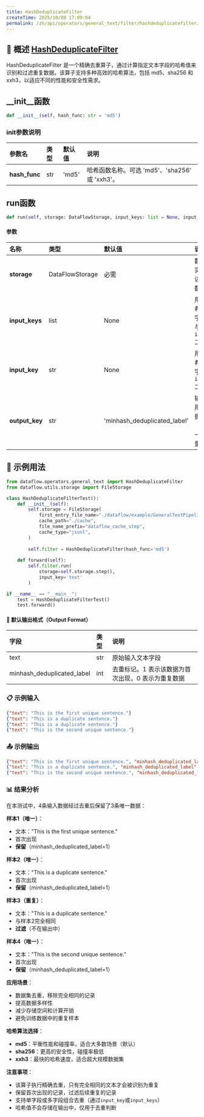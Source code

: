 ```yaml
---
title: HashDeduplicateFilter
createTime: 2025/10/09 17:09:04
permalink: /zh/api/operators/general_text/filter/hashdeduplicatefilter/
---
```


## 📘 概述 [HashDeduplicateFilter](https://github.com/OpenDCAI/DataFlow/blob/main/dataflow/operators/filter/hash_deduplicate_filter.py)
HashDeduplicateFilter 是一个精确去重算子，通过计算指定文本字段的哈希值来识别和过滤重复数据。该算子支持多种高效的哈希算法，包括 md5、sha256 和 xxh3，以适应不同的性能和安全性需求。

## __init__函数
```python
def __init__(self, hash_func: str = 'md5')
```
### init参数说明
| 参数名 | 类型 | 默认值 | 说明 |
| :---------- | :---- | :------ | :------------------------------------------------ |
| **hash_func** | str | 'md5' | 哈希函数名称。可选 'md5'、'sha256' 或 'xxh3'。 |

## run函数
```python
def run(self, storage: DataFlowStorage, input_keys: list = None, input_key: str = None, output_key: str = 'minhash_deduplicated_label')
```
#### 参数
| 名称 | 类型 | 默认值 | 说明 |
| :----------- | :---------------- | :-------------------------------| :----------------------------------------------- |
| **storage** | DataFlowStorage | 必需 | 数据流存储实例，负责读取与写入数据。 |
| **input_keys** | list | None | 用于计算哈希值的多个字段列表。与 `input_key` 二选一。 |
| **input_key** | str | None | 用于计算哈希值的单个字段名。与 `input_keys` 二选一。 |
| **output_key** | str | 'minhash_deduplicated_label' | 输出列名，用于标记数据是否重复（1表示唯一，0表示重复）。 |

## 🧠 示例用法

```python
from dataflow.operators.general_text import HashDeduplicateFilter
from dataflow.utils.storage import FileStorage

class HashDeduplicateFilterTest():
    def __init__(self):
        self.storage = FileStorage(
            first_entry_file_name="./dataflow/example/GeneralTextPipeline/hash_deduplicate_test_input.jsonl",
            cache_path="./cache",
            file_name_prefix="dataflow_cache_step",
            cache_type="jsonl",
        )
        
        self.filter = HashDeduplicateFilter(hash_func='md5')
        
    def forward(self):
        self.filter.run(
            storage=self.storage.step(),
            input_key='text'
        )

if __name__ == "__main__":
    test = HashDeduplicateFilterTest()
    test.forward()
```

#### 🧾 默认输出格式（Output Format）
| 字段 | 类型 | 说明 |
| :------------------------------- | :---- | :------------------------------------------------------------------- |
| text | str | 原始输入文本字段 |
| minhash_deduplicated_label | int | 去重标记。1 表示该数据为首次出现，0 表示为重复数据 |

### 📋 示例输入

```json
{"text": "This is the first unique sentence."}
{"text": "This is a duplicate sentence."}
{"text": "This is a duplicate sentence."}
{"text": "This is the second unique sentence."}
```

### 📤 示例输出

```json
{"text": "This is the first unique sentence.", "minhash_deduplicated_label": 1}
{"text": "This is a duplicate sentence.", "minhash_deduplicated_label": 1}
{"text": "This is the second unique sentence.", "minhash_deduplicated_label": 1}
```

### 📊 结果分析

在本测试中，4条输入数据经过去重后保留了3条唯一数据：

**样本1（唯一）**：
- 文本："This is the first unique sentence."
- 首次出现
- **保留**（minhash_deduplicated_label=1）

**样本2（唯一）**：
- 文本："This is a duplicate sentence."
- 首次出现
- **保留**（minhash_deduplicated_label=1）

**样本3（重复）**：
- 文本："This is a duplicate sentence."
- 与样本2完全相同
- **过滤**（不在输出中）

**样本4（唯一）**：
- 文本："This is the second unique sentence."
- 首次出现
- **保留**（minhash_deduplicated_label=1）

**应用场景**：
- 数据集去重，移除完全相同的记录
- 提高数据多样性
- 减少存储空间和计算开销
- 避免训练数据中的重复样本

**哈希算法选择**：
- **md5**：平衡性能和碰撞率，适合大多数场景（默认）
- **sha256**：更高的安全性，碰撞率极低
- **xxh3**：最快的哈希速度，适合超大规模数据集

**注意事项**：
- 该算子执行精确去重，只有完全相同的文本才会被识别为重复
- 保留首次出现的记录，过滤后续重复的记录
- 支持单字段或多字段组合去重（通过`input_key`或`input_keys`）
- 哈希值不会存储在输出中，仅用于去重判断
